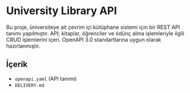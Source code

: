 # University Library API

Bu proje, üniversiteye ait çevrim içi kütüphane sistemi için bir REST API tanımı yapılmıştır. API; kitaplar, öğrenciler ve ödünç alma işlemleriyle ilgili CRUD işlemlerini içeri. OpenAPI 3.0 standartlarına uygun olarak hazırlanmıştır.

## İçerik
- `openapi.yaml` (API tanımı)
- `DELIVERY.md`

